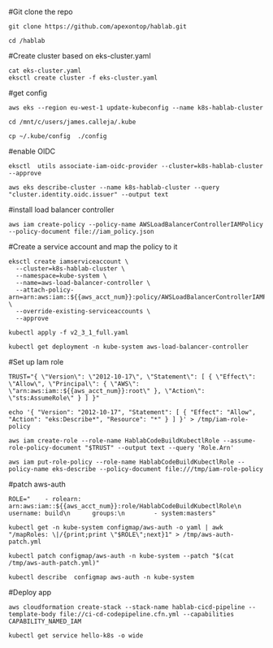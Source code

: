#Git clone the repo

	git clone https://github.com/apexontop/hablab.git
	
	cd /hablab


#Create cluster based on eks-cluster.yaml
    
	cat eks-cluster.yaml
    eksctl create cluster -f eks-cluster.yaml


#get config 

    aws eks --region eu-west-1 update-kubeconfig --name k8s-hablab-cluster
    
    cd /mnt/c/users/james.calleja/.kube
    
    cp ~/.kube/config  ./config


#enable OIDC

    eksctl  utils associate-iam-oidc-provider --cluster=k8s-hablab-cluster --approve
	
	aws eks describe-cluster --name k8s-hablab-cluster --query "cluster.identity.oidc.issuer" --output text
        

#install load balancer controller 
   	
	aws iam create-policy --policy-name AWSLoadBalancerControllerIAMPolicy --policy-document file://iam_policy.json 
	
	
#Create a service account and map the policy to it  

	eksctl create iamserviceaccount \
	  --cluster=k8s-hablab-cluster \
	  --namespace=kube-system \
	  --name=aws-load-balancer-controller \
	  --attach-policy-arn=arn:aws:iam::${{aws_acct_num}}:policy/AWSLoadBalancerControllerIAMPolicy \
	  --override-existing-serviceaccounts \
	  --approve
	
	kubectl apply -f v2_3_1_full.yaml
	
	kubectl get deployment -n kube-system aws-load-balancer-controller
	
	
#Set up Iam role 

	TRUST="{ \"Version\": \"2012-10-17\", \"Statement\": [ { \"Effect\": \"Allow\", \"Principal\": { \"AWS\": \"arn:aws:iam::${{aws_acct_num}}:root\" }, \"Action\": \"sts:AssumeRole\" } ] }"

	echo '{ "Version": "2012-10-17", "Statement": [ { "Effect": "Allow", "Action": "eks:Describe*", "Resource": "*" } ] }' > /tmp/iam-role-policy

	aws iam create-role --role-name HablabCodeBuildKubectlRole --assume-role-policy-document "$TRUST" --output text --query 'Role.Arn'

	aws iam put-role-policy --role-name HablabCodeBuildKubectlRole --policy-name eks-describe --policy-document file:///tmp/iam-role-policy
	
#patch aws-auth

	ROLE="    - rolearn: arn:aws:iam::${{aws_acct_num}}:role/HablabCodeBuildKubectlRole\n      username: build\n      groups:\n        - system:masters"

	kubectl get -n kube-system configmap/aws-auth -o yaml | awk "/mapRoles: \|/{print;print \"$ROLE\";next}1" > /tmp/aws-auth-patch.yml

	kubectl patch configmap/aws-auth -n kube-system --patch "$(cat /tmp/aws-auth-patch.yml)"
	
	kubectl describe  configmap aws-auth -n kube-system
	
	
#Deploy app 	

	aws cloudformation create-stack --stack-name hablab-cicd-pipeline --template-body file://ci-cd-codepipeline.cfn.yml --capabilities CAPABILITY_NAMED_IAM
	
	kubectl get service hello-k8s -o wide